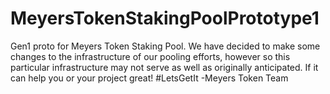 # MeyersTokenStakingPoolPrototype1
Gen1 proto for Meyers Token Staking Pool.  We have decided to make some changes to the infrastructure of our pooling efforts, however so this particular infrastructure may not serve as well as originally anticipated.  If it can help you or your project great!  #LetsGetIt -Meyers Token Team
